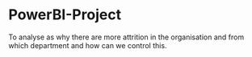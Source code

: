 # PowerBI-Project
To analyse as why there are more attrition in the organisation and from which department and how can we control this.
